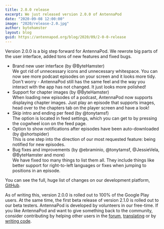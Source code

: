 ```yaml
---
title: 2.0.0 release
excerpt: We just released version 2.0.0 of AntennaPod
date: "2020-09-08 12:00:00"
image: "2020/release-2.0.jpg"
author: bytehamster
layout: blog
guid: https://antennapod.org/blog/2020/09/2-0-0-release
---
```


Version 2.0.0 is a big step forward for AntennaPod. We rewrote big parts of the user interface, added tons of new features and fixed bugs.

- Brand new user interface (by @ByteHamster)  
  We got rid of unnecessary icons and unnecessary whitespace. You can now see more podcast episodes on your screen and it looks more tidy. Don't worry - AntennaPod still has the same feel and the way you interact with the app has not changed. It just looks more polished!
- Support for chapter images (by @ByteHamster)  
  When loading new episodes of a podcast, AntennaPod now supports displaying chapter images. Just play an episode that supports images, head over to the chapters tab on the player screen and have a look!
- Skip intro and ending per feed (by @tonytamsf)  
  The option is located in feed settings, which you can get to by pressing the cogwheel icon on the feed page.
- Option to show notifications after episodes have been auto-downloaded (by @shortspider)  
  This is one step into the direction of our most requested feature: being notified for new episodes.
- Bug fixes and improvements (by @ebraminio, @tonytamsf, @JessieVela, @ByteHamster and more)  
  We have fixed too many things to list them all. They include things like better support for right-to-left languages or fixes when jumping to positions in an episode.

You can see the full, huge list of changes on our development platform, [GitHub](https://github.com/AntennaPod/AntennaPod/compare/1.8.1...2.0.1).

As of writing this, version 2.0.0 is rolled out to 100% of the Google Play users. At the same time, the first beta release of version 2.1.0 is rolled out to our beta testers. AntennaPod is developed by volunteers in our free-time. If you like AntennaPod and want to give something back to the community, consider contributing by helping other users in the [forum](https://forum.antennapod.org/), [translating](https://hosted.weblate.org/projects/antennapod/app/) or by [writing code](https://github.com/AntennaPod/AntennaPod).
